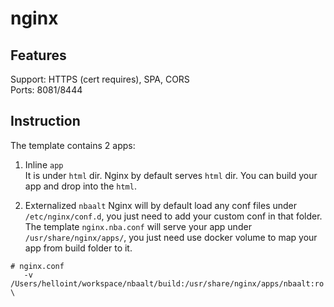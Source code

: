 # nginx
## Features
Support: HTTPS (cert requires), SPA, CORS  
Ports: 8081/8444  

## Instruction
The template contains 2 apps:
1. Inline `app`  
   It is under `html` dir. Nginx by default serves `html` dir.
   You can build your app and drop into the `html`.  

2. Externalized `nbaalt`
   Nginx will by default load any conf files under `/etc/nginx/conf.d`, you just need to add your custom conf in that folder.  
   The template `nginx.nba.conf` will serve your app under `/usr/share/nginx/apps/`, 
   you just need use docker volume to map your app from build folder to it.
```
# nginx.conf
   -v /Users/helloint/workspace/nbaalt/build:/usr/share/nginx/apps/nbaalt:ro \
```
